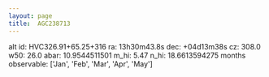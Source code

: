 ```yaml
---
layout: page
title:  AGC238713
--- 
```

alt id: HVC326.91+65.25+316
ra: 13h30m43.8s
dec: +04d13m38s
cz: 308.0
w50: 26.0
abar: 10.9544511501
m_hi: 5.47
n_hi: 18.6613594275
months observable: ['Jan', 'Feb', 'Mar', 'Apr', 'May']
